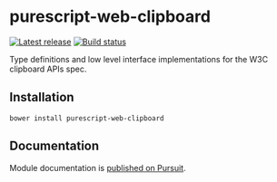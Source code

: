 # purescript-web-clipboard

[![Latest release](http://img.shields.io/github/release/purescript-web/purescript-web-clipboard.svg)](https://github.com/purescript-web/purescript-web-clipboard/releases)
[![Build status](https://travis-ci.org/purescript-web/purescript-web-clipboard.svg?branch=master)](https://travis-ci.org/purescript-web/purescript-web-clipboard)

Type definitions and low level interface implementations for the W3C clipboard APIs spec.

## Installation

```
bower install purescript-web-clipboard
```

## Documentation

Module documentation is [published on Pursuit](http://pursuit.purescript.org/packages/purescript-web-clipboard).

